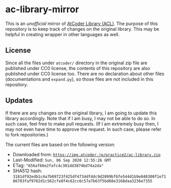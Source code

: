 # ac-library-mirror

This is an *unofficial* mirror of [AtCoder Library (ACL)](https://atcoder.jp/posts/518).
The purpose of this repository is to keep track of changes on the original library.
This may be helpful in creating wrapper in other languages as well.

## License

Since all the files under `atcoder/` directory in the original zip file
are published under CC0 license, 
the contents of this repository are also published under CC0 license too.
There are no declaration about other files (documentations and `expand.py`),
so those files are not included in this repository.

## Updates

If there are any changes on the original library,
I am going to update this library accordingly.
Note that if I am busy, I may not be able to do so.
In such case, feel free to make pull requests.
(If I am extremely busy then, I may not even have time to approve the request.
 In such case, please refer to fork repositories.)

The current files are based on the following version:

* Downloaded from: [`https://img.atcoder.jp/practice2/ac-library.zip`](https://img.atcoder.jp/practice2/ac-library.zip)
* Last-Modified: `Sun, 06 Sep 2020 12:55:26 GMT`
* ETag: `"656af66e2fafc4c301dd3874bd74a2da"`
* SHA512 hash: `3181df92edb1c4a7b09723f425df4734dfddc9d2899bf6fe544d1b9e848300f1e7186783faf9762d1c562cfe8f4c62cc6c57a7b63f5bd68e3168daa3236e7355`
